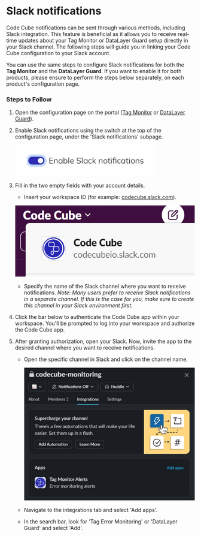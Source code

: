 # Slack notifications

Code Cube notifications can be sent through various methods, including Slack integration. This feature is beneficial as it allows you to receive real-time updates about your Tag Monitor or DataLayer Guard setup directly in your Slack channel. The following steps will guide you in linking your Code Cube configuration to your Slack account.

You can use the same steps to configure Slack notifications for both the **Tag Monitor** and the **DataLayer Guard**. If you want to enable it for both products, please ensure to perform the steps below separately, on each product's configuration page.

### **Steps to Follow**

1. Open the configuration page on the portal ([Tag Monitor](https://portal.code-cube.io/tag_monitor_config) or [DataLayer Guard](https://portal.code-cube.io/datalayer_guard_config)).
2. Enable Slack notifications using the switch at the top of the configuration page, under the 'Slack notifications' subpage.
   
     ![Enable slack](../images/enable-slack-notifications.jpg)
   
3. Fill in the two empty fields with your account details.
    - Insert your workspace ID (for example: [codecube.slack.com](http://codecube.slack.com/)).
        
    ![workspace ID](../images/workspace-id.png)
        
    - Specify the name of the Slack channel where you want to receive notifications.
    *Note: Many users prefer to receive Slack notifications in a separate channel. If this is the case for you, make sure to create this channel in your Slack environment first.*
5. Click the bar below to authenticate the Code Cube app within your workspace. You'll be prompted to log into your workspace and authorize the Code Cube app.
6. After granting authorization, open your Slack. Now, invite the app to the desired channel where you want to receive notifications.
    - Open the specific channel in Slack and click on the channel name.

        ![workspace ID](../images/slack-integrate-app.jpg)
        
    - Navigate to the integrations tab and select 'Add apps'.
    - In the search bar, look for 'Tag Error Monitoring' or 'DataLayer Guard' and select 'Add'.
